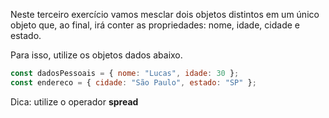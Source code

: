 Neste terceiro exercício vamos mesclar dois objetos distintos em um único objeto que, ao final, irá conter as propriedades: nome, idade, cidade e estado.

Para isso, utilize os objetos dados abaixo.

```javascript
const dadosPessoais = { nome: "Lucas", idade: 30 };
const endereco = { cidade: "São Paulo", estado: "SP" };
```

Dica: utilize o operador **spread**
